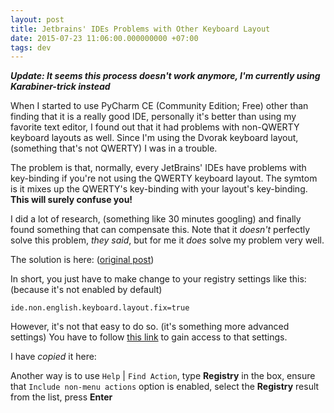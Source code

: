 ```yaml
---
layout: post
title: Jetbrains' IDEs Problems with Other Keyboard Layout
date: 2015-07-23 11:06:00.000000000 +07:00
tags: dev
---
```

***Update: It seems this process doesn't work anymore, I'm currently using Karabiner-trick instead***

When I started to use PyCharm CE (Community Edition; Free) other than finding that it is a really good IDE, personally it's better than using my favorite text editor, I found out that it had problems with non-QWERTY keyboard layouts as well. Since I'm using the Dvorak keyboard layout, (something that's not QWERTY) I was in a trouble.

The problem is that, normally, every JetBrains' IDEs have problems with key-binding if you're not using the QWERTY keyboard layout. The symtom is it mixes up the QWERTY's key-binding with your layout's key-binding. **This will surely confuse you!**

I did a lot of research, (something like 30 minutes googling) and finally found something that can compensate this. Note that it *doesn't* perfectly solve this problem, *they said*, but for me it *does* solve my problem very well.

The solution is here: ([original post](https://youtrack.jetbrains.com/issue/IDEA-63779#comment=27-841611))

In short, you just have to make change to your registry settings like this: (because it's not enabled by default)

```
ide.non.english.keyboard.layout.fix=true
```

However, it's not that easy to do so. (it's something more advanced settings) You have to follow [this link](https://stackoverflow.com/questions/11829434/local-history-configuration-in-intellij-idea-11/11829639#11829639) to gain access to that settings.

I have *copied* it here:

Another way is to use `Help` | `Find Action`, type **Registry** in the box, ensure that `Include non-menu actions` option is enabled, select the **Registry** result from the list, press **Enter**

